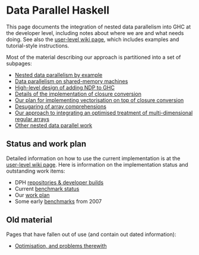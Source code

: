 # Data Parallel Haskell



This page documents the integration of nested data parallelism into GHC at the developer level, including notes about where we are and what needs doing.  See also the [
user-level wiki page](http://haskell.org/haskellwiki/GHC/Data_Parallel_Haskell), which includes examples and tutorial-style instructions.



Most of the material describing our approach is partitioned into a set of subpages:


- [Nested data parallelism by example](data-parallel/example)
- [Data parallelism on shared-memory machines](data-parallel/smp)
- [High-level design of adding NDP to GHC](data-parallel/design)
- [Details of the implementation of closure conversion](data-parallel/closure-conversion)
- [Our plan for implementing vectorisation on top of closure conversion](data-parallel/vectorisation)
- [Desugaring of array comprehensions](data-parallel/desugaring)
- [Our approach to integrating an optimised treatment of multi-dimensional regular arrays](data-parallel/regular)
- [Other nested data parallel work](data-parallel/related)

## Status and work plan



Detailed information on how to use the current implementation is at the [
user-level wiki page](http://haskell.org/haskellwiki/GHC/Data_Parallel_Haskell).  Here is information on the implementation status and outstanding work items:


- DPH [repositories & developer builds](data-parallel/repositories)
- Current [benchmark status](data-parallel/benchmark-status)
- Our [work plan](data-parallel/work-plan)
- Some early [benchmarks](data-parallel/benchmarks) from 2007

## Old material



Pages that have fallen out of use (and contain out dated information):


- [Optimisation, and problems therewith](data-parallel/optimisation)
